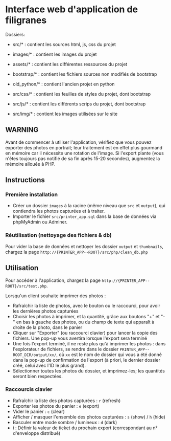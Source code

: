 # Interface web d'application de filigranes

Dossiers:

- src/* : contient les sources html, js, css du projet
- images/* : contient les images du projet
- assets/* : contient les différentes ressources du projet
- bootstrap/* : contient les fichiers sources non modifiés de bootstrap
- old_python/* : contient l'ancien projet en python

- src/css/* : contient les feuilles de styles du projet, dont bootstrap
- src/js/* : contient les différents scrips du projet, dont bootstrap
- src/img/* : contient les images utilisées sur le site

## WARNING

Avant de commencer à utiliser l'application, vérifiez que vous pouvez exporter des photos en portrait; leur traitement est en effet plus gourmand en mémoire car il nécessite une rotation de l'image. Si l'export plante (vous n'êtes toujours pas notifié de sa fin après 15-20 secondes), augmentez la mémoire allouée à PHP.

## Instructions
### Première installation

- Créer un dossier `images` à la racine (même niveau que `src` et `output`), qui contiendra les photos capturées et à traiter.
- Importer le fichier `src/printer_app.sql` dans la base de données via phpMyAdmin ou Adminer.

### Réutilisation (nettoyage des fichiers & db)
Pour vider la base de données et nettoyer les dossier `output` et `thumbnails`, chargez la page `http://{PRINTER_APP--ROOT}/src/php/clean_db.php`

## Utilisation

Pour accéder à l'application, chargez la page `http://{PRINTER_APP--ROOT}/src/test.php`.

Lorsqu'un client souhaite imprimer des photos :
- Rafraîchir la liste de photos, avec le bouton ou le raccourci, pour avoir les dernières photos capturées
- Choisir les photos à imprimer, et la quantité, grâce aux boutons "+" et "-" en bas à gauche des photos, ou du champ de texte qui apparaît à droite de la photo, dans le panier
- Cliquer sur "Exporter" (ou raccourci clavier) pour lancer la copie des fichiers. Une pop-up vous avertira lorsque l'export sera terminé
- Une fois l'export terminé, il ne reste plus qu'à imprimer les photos : dans l'explorateur de fichiers, se rendre dans le dossier `PRINTER_APP--ROOT_DIR/output/xx/`, où `xx` est le nom de dossier qui vous a été donné dans la pop-up de confirmation de l'export (à priori, le dernier dossier créé, celui avec l'ID le plus grand).
- Sélectionner toutes les photos du dossier, et imprimez-les; les quantités seront bien respectées.

### Raccourcis clavier

- Rafraîchir la liste des photos capturées : `r` (refresh)
- Exporter les photos du panier : `e` (export)
- Vider le panier : `c` (clear)
- Afficher / masquer l'ensemble des photos capturées : `s` (show) / `h` (hide)
- Basculer entre mode sombre / lumineux : `d` (dark)
- i : Définir la valeur de ticket du prochain export (correspondant au n° d'enveloppe distribué)